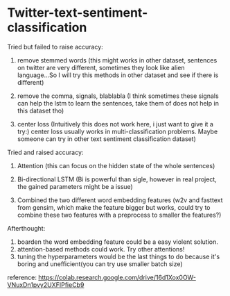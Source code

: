 # Twitter-text-sentiment-classification

Tried but failed to raise accuracy:
1. remove stemmed words
(this might works in other dataset, sentences on twitter are very different, sometimes they look like alien language...So I will try this methods in other dataset and see if there is different)

2. remove the comma, signals, blablabla
(I think sometimes these signals can help the lstm to learn the sentences, take them of does not help in this dataset tho)

3. center loss
(Intuitively this does not work here, i just want to give it a try:) center loss usually works in multi-classification problems. Maybe someone can try in other text sentiment classification dataset)

Tried and raised accuracy:
1. Attention
(this can focus on the hidden state of the whole sentences)

2. Bi-directional LSTM
(Bi is powerful than sigle, however in real project, the gained parameters might be a issue)

3. Combined the two different word embedding features
(w2v and fasttext from gensim, which make the feature bigger but works, could try to combine these two features with a preprocess to smaller the features?)

Afterthought:
1. boarden the word embedding feature could be a easy violent solution.
2. attention-based methods could work. Try other attentions!
3. tuning the hyperparameters would be the last things to do because it's boring and unefficient(you can try use smaller batch size)



reference:
https://colab.research.google.com/drive/16d1Xox0OW-VNuxDn1pvy2UXFIPfieCb9
